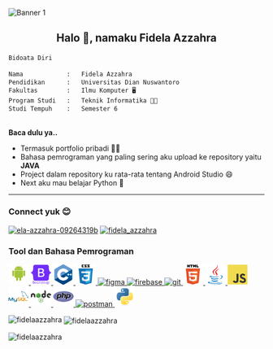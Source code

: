 
![Banner 1](https://user-images.githubusercontent.com/114632917/225937665-abbc68ea-25c2-4617-9f47-7f21e8baccc8.png) 

<h2 align="center">Halo 👋, namaku Fidela Azzahra</h2>

```text
Bidoata Diri

Nama            :   Fidela Azzahra
Pendidikan      :   Universitas Dian Nuswantoro
Fakultas        :   Ilmu Komputer 🖥️
Program Studi   :   Teknik Informatika 👩‍💻
Studi Tempuh    :   Semester 6
```

<br>__Baca dulu ya..__ 
- Termasuk portfolio pribadi 👩‍💼
- Bahasa pemrograman yang paling sering aku upload ke repository yaitu **JAVA**
- Project dalam repository ku rata-rata tentang Android Studio 😄 
- Next aku mau belajar Python 🐍 

----------------------------------------------------------------------------------------------------

<h3 align="left">Connect yuk 😊</h3>
<p align="left">
<a href="https://linkedin.com/in/fidela-azzahra-09264319b" target="blank"><img align="center" src="https://raw.githubusercontent.com/rahuldkjain/github-profile-readme-generator/master/src/images/icons/Social/linked-in-alt.svg" alt="ela-azzahra-09264319b" height="30" width="40" /></a>
<a href="https://instagram.com/fidela_azzahra" target="blank"><img align="center" src="https://raw.githubusercontent.com/rahuldkjain/github-profile-readme-generator/master/src/images/icons/Social/instagram.svg" alt="fidela_azzahra" height="30" width="40" /></a>
</p>

<h3 align="left">Tool dan Bahasa Pemrograman</h3>
<p align="left"> <a href="https://developer.android.com" target="_blank" rel="noreferrer"> <img src="https://raw.githubusercontent.com/devicons/devicon/master/icons/android/android-original-wordmark.svg" alt="android" width="40" height="40"/> </a>  <a href="https://getbootstrap.com" target="_blank" rel="noreferrer"> <img src="https://raw.githubusercontent.com/devicons/devicon/master/icons/bootstrap/bootstrap-plain-wordmark.svg" alt="bootstrap" width="40" height="40"/> </a> <a href="https://www.w3schools.com/cpp/" target="_blank" rel="noreferrer"> <img src="https://raw.githubusercontent.com/devicons/devicon/master/icons/cplusplus/cplusplus-original.svg" alt="cplusplus" width="40" height="40"/> </a> <a href="https://www.w3schools.com/css/" target="_blank" rel="noreferrer"> <img src="https://raw.githubusercontent.com/devicons/devicon/master/icons/css3/css3-original-wordmark.svg" alt="css3" width="40" height="40"/> </a> <a href="https://www.figma.com/" target="_blank" rel="noreferrer"> <img src="https://www.vectorlogo.zone/logos/figma/figma-icon.svg" alt="figma" width="40" height="40"/> </a> <a href="https://firebase.google.com/" target="_blank" rel="noreferrer"> <img src="https://www.vectorlogo.zone/logos/firebase/firebase-icon.svg" alt="firebase" width="40" height="40"/> </a> <a href="https://git-scm.com/" target="_blank" rel="noreferrer"> <img src="https://www.vectorlogo.zone/logos/git-scm/git-scm-icon.svg" alt="git" width="40" height="40"/> </a> <a href="https://www.w3.org/html/" target="_blank" rel="noreferrer"> <img src="https://raw.githubusercontent.com/devicons/devicon/master/icons/html5/html5-original-wordmark.svg" alt="html5" width="40" height="40"/> </a> <a href="https://www.java.com" target="_blank" rel="noreferrer"> <img src="https://raw.githubusercontent.com/devicons/devicon/master/icons/java/java-original.svg" alt="java" width="40" height="40"/> </a> <a href="https://developer.mozilla.org/en-US/docs/Web/JavaScript" target="_blank" rel="noreferrer"> <img src="https://raw.githubusercontent.com/devicons/devicon/master/icons/javascript/javascript-original.svg" alt="javascript" width="40" height="40"/> </a> <a href="https://www.mysql.com/" target="_blank" rel="noreferrer"> <img src="https://raw.githubusercontent.com/devicons/devicon/master/icons/mysql/mysql-original-wordmark.svg" alt="mysql" width="40" height="40"/> </a> <a href="https://nodejs.org" target="_blank" rel="noreferrer"> <img src="https://raw.githubusercontent.com/devicons/devicon/master/icons/nodejs/nodejs-original-wordmark.svg" alt="nodejs" width="40" height="40"/> </a> <a href="https://www.php.net" target="_blank" rel="noreferrer"> <img src="https://raw.githubusercontent.com/devicons/devicon/master/icons/php/php-original.svg" alt="php" width="40" height="40"/> </a> <a href="https://postman.com" target="_blank" rel="noreferrer"> <img src="https://www.vectorlogo.zone/logos/getpostman/getpostman-icon.svg" alt="postman" width="40" height="40"/> </a> <a href="https://www.python.org" target="_blank" rel="noreferrer"> <img src="https://raw.githubusercontent.com/devicons/devicon/master/icons/python/python-original.svg" alt="python" width="40" height="40"/> </a> </p>


<p><img align="left" src="https://github-readme-stats.vercel.app/api/top-langs?username=fidelaazzahra&show_icons=true&locale=en&layout=compact" alt="fidelaazzahra" /></p>

<p>&nbsp;<img align="center" src="https://github-readme-stats.vercel.app/api?username=fidelaazzahra&show_icons=true&locale=en" alt="fidelaazzahra" /></p>

<p><img align="center" src="https://github-readme-streak-stats.herokuapp.com/?user=fidelaazzahra&" alt="fidelaazzahra" /></p>





